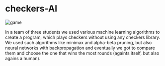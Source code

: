 # checkers-AI
![game](https://user-images.githubusercontent.com/59509836/152882738-58a80f5b-a46a-465e-a3fd-7de48453fa11.gif)

In a team of three students we used various machine learning algorithms to create a program, which plays checkers without using any checkers library. We used such algorithms like minimax and alpha-beta pruning, but also neural networks with backpropagation and eventually we got to compare them and choose the one that wins the most rounds (againts itself, but also agains a human).
